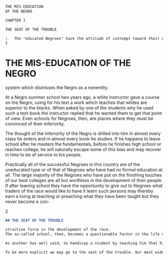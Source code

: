```markdown
THE MIS-EDUCATION
OF THE NEGRO

CHAPTER I

THE SEAT OF THE TROUBLE

1.  The "educated Negroes" have the attitude of contempt toward their own people because in their own as well as in their mixed schools Negroes are taught to admire the Hebrew, the Greek, the Latin and the Teuton and to despise the African. Of the hundreds of Negro high schools recently examined by an expert in the United States Bureau of Education only eighteen offer a course taking up the history of the Negro, and in most of the Negro colleges and universities where the Negro is thought of, the race is studied only as a problem or dismissed as of little consequence. For example, an officer of a Negro university, thinking that an additional course on the Negro should be given there, called upon a Negro Doctor of Philosophy of the faculty to offer such work. He promptly informed the officer that he knew nothing about the Negro. He did not go to school to waste his time that way. He went to be educated in a 
1
```

# THE MIS-EDUCATION OF THE NEGRO

system which dismisses the Negro as a nonentity.

At a Negro summer school two years ago, a white instructor gave a course on the Negro, using for his text a work which teaches that whites are superior to the blacks. When asked by one of the students why he used such a text-book the instructor replied that he wanted them to get that point of view. Even schools for Negroes, then, are places where they must be convinced of their inferiority.

The thought of the inferiority of the Negro is drilled into him in almost every class he enters and in almost every book he studies. If he happens to leave school after he masters the fundamentals, before he finishes high school or reaches college, he will naturally escape some of this bias and may recover in time to be of service to his people.

Practically all of the successful Negroes in this country are of the uneducated type or of that of Negroes who have had no formal education at all. The large majority of the Negroes who have put on the finishing touches of our best colleges are all but worthless in the development of their people. If after leaving school they have the opportunity to give out to Negroes what traders of the race would like to have it learn such persons may thereby earn a living at teaching or preaching what they have been taught but they never become a con-

2

```markdown
## THE SEAT OF THE TROUBLE

structive force in the development of the race.
The so-called school, then, becomes a questionable factor in the life of this despised people.

As another has well said, to handicap a student by teaching him that his black face is a curse and that his struggle to change his condition is hopeless is the worst sort of teaching. It kills one’s aspirations and—dooms him to vagabondage and crime… It is strange, then, that the friends of truth and the promoters of freedom have not risen up against the present propaganda in the schools and crushed it. This propaganda is much more important than the anti-lynching movement, because there would be no lynching if it did not start in the schoolroom. Why not exploit, elevate, or exterminate a class that everybody is taught to regard as inferior?

To be more explicit we may go to the seat of the trouble. Our most widely known scholars have been trained in universities outside of the South. Northern and Western institutions, however, have had no time to deal with matters which concern the Negro especially. They must direct their attention to the problems of the majority of their constituents, and too often they have stimulated their prejudices by referring to the Negro as unworthy of consideration. Most of what these universities have offered as language, mathematics, and science may have served a good purpose, but much of what they have taught as economics, history, literature, etc. 
```